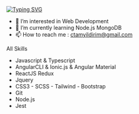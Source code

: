 

[![Typing SVG](https://readme-typing-svg.demolab.com?font=Fira+Code&pause=1000&width=435&lines=I'm+Cihan+Tamy%C4%B1ld%C4%B1r%C4%B1m)](https://git.io/typing-svg)

- 👀 I’m interested in Web Development
- 🌱 I’m currently learning Node.js MongoDB
- 📫 How to reach me : ctamyildirim@gmail.com

All Skills

- Javascript & Typescript
- AngularCLI & Ionic.js & Angular Material
- ReactJS Redux
- Jquery
- CSS3 - SCSS - Tailwind - Bootstrap 
- Git
- Node.js
- Jest

<!---
ctamyildirim/ctamyildirim is a ✨ special ✨ repository because its `README.md` (this file) appears on your GitHub profile.
You can click the Preview link to take a look at your changes.
--->
